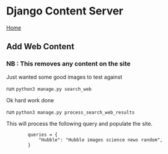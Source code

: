# Django Content Server

[Home](https://github.com/Python-Marketing/django-content-server)

## Add Web Content
### NB : This removes any content on the site
Just wanted some good images to test against

run `python3 manage.py search_web`



Ok hard work done

run `python3 manage.py process_search_web_results`


This will process the following query and populate the site.


```
        queries = {
            "Hubble": "Hubble images science news random",
        }
```